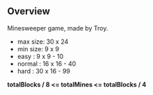 ## Overview
Minesweeper game, made by Troy.

* max size: 30 x 24
* min size: 9 x 9
* easy : 9 x 9 - 10
* normal : 16 x 16 - 40
* hard : 30 x 16 - 99

**totalBlocks / 8 <= totalMines <= totalBlocks / 4**